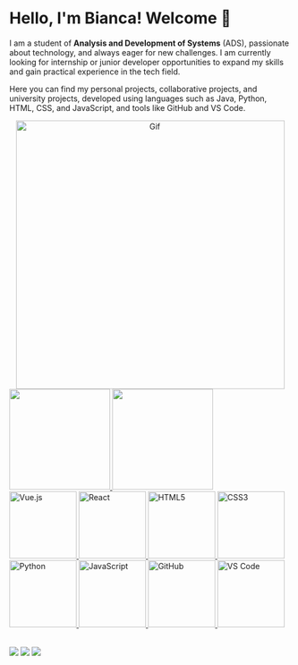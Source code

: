 # Hello, I'm Bianca! Welcome 👋

I am a student of **Analysis and Development of Systems** (ADS), passionate about technology, and always eager for new challenges. I am currently looking for internship or junior developer opportunities to expand my skills and gain practical experience in the tech field.

Here you can find my personal projects, collaborative projects, and university projects, developed using languages such as Java, Python, HTML, CSS, and JavaScript, and tools like GitHub and VS Code.

<div align="center">
  <img src="https://media.giphy.com/media/Vbtc9VG51NtzT1Qnv1/giphy.gif" alt="Gif" width="480" />
</div>

<table>
  <a href="https://github.com/biancaalvess">
    <img height="180em" src="https://github-readme-stats.vercel.app/api?username=biancaalvess&show_icons=true&theme=tokyonight&include_all_commits=true&count_private=true"/>
    <img height="180em" src="https://github-readme-stats.vercel.app/api/top-langs/?username=biancaalvess&layout=compact&langs_count=6&theme=tokyonight"/>
    <br>
    <img src="https://img.icons8.com/color/2x/vue-js.png" width="120" alt="Vue.js">
    <img src="https://upload.wikimedia.org/wikipedia/commons/thumb/a/a7/React-icon.svg/539px-React-icon.svg.png" width="120" alt="React">
    <img src="https://img.icons8.com/color/2x/html-5.png" width="120" alt="HTML5">
    <img src="https://img.icons8.com/color/2x/css3.png" width="120" alt="CSS3">
    <img src="https://img.icons8.com/color/2x/python.png" width="120" alt="Python">
    <img src="https://static.vecteezy.com/system/resources/previews/027/127/560/non_2x/javascript-logo-javascript-icon-transparent-free-png.png" width="120" alt="JavaScript">
    <img src="https://img.icons8.com/color/2x/github.png" width="120" alt="GitHub">
    <img src="https://img.icons8.com/color/2x/visual-studio-code-2019.png" width="120" alt="VS Code">
  </a>
</table>

<div> 
  <a href="mailto:your-bianca.alvessdasilva@gmail.com"><img src="https://img.shields.io/badge/-Gmail-%23333?style=for-the-badge&logo=gmail&logoColor=white" target="_blank"></a>
  <a href="https://discord.com/users/biancaalvvests" target="_blank"><img src="https://img.shields.io/badge/Discord-5865F2?style=for-the-badge&logo=discord&logoColor=white" target="_blank"></a>
  <a href="https://www.linkedin.com/in/bianca-alvess/" target="_blank"><img src="https://img.shields.io/badge/-LinkedIn-%230077B5?style=for-the-badge&logo=linkedin&logoColor=white" target="_blank"></a> 
</div>
